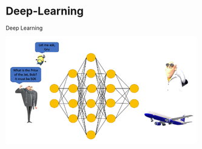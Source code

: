 # Deep-Learning
Deep Learning



![](https://github.com/BALAJIHARIDASAN/Deep-Learning/blob/main/dl.gif)
